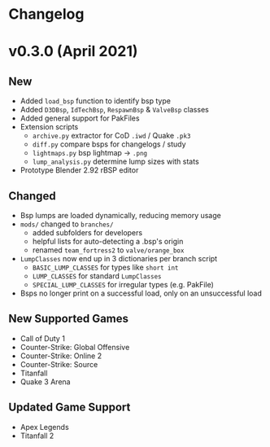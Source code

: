 # Changelog

# v0.3.0 (April 2021)

## New
 * Added `load_bsp` function to identify bsp type  
 * Added `D3DBsp`, `IdTechBsp`, `RespawnBsp` & `ValveBsp` classes
 * Added general support for PakFiles
 * Extension scripts
   * `archive.py` extractor for CoD `.iwd` / Quake `.pk3`
   * `diff.py` compare bsps for changelogs / study
   * `lightmaps.py` bsp lightmap -> `.png`
   * `lump_analysis.py` determine lump sizes with stats
 * Prototype Blender 2.92 rBSP editor

## Changed
 * Bsp lumps are loaded dynamically, reducing memory usage
 * `mods/` changed to `branches/`
   * added subfolders for developers
   * helpful lists for auto-detecting a .bsp's origin
   * renamed `team_fortress2` to `valve/orange_box`
 * `LumpClasses` now end up in 3 dictionaries per branch script
   * `BASIC_LUMP_CLASSES` for types like `short int`
   * `LUMP_CLASSES` for standard `LumpClasses`
   * `SPECIAL_LUMP_CLASSES` for irregular types (e.g. PakFile)
 * Bsps no longer print on a successful load, only on an unsuccessful load

## New Supported Games
  * Call of Duty 1
  * Counter-Strike: Global Offensive
  * Counter-Strike: Online 2
  * Counter-Strike: Source
  * Titanfall
  * Quake 3 Arena

## Updated Game Support
 * Apex Legends
 * Titanfall 2
